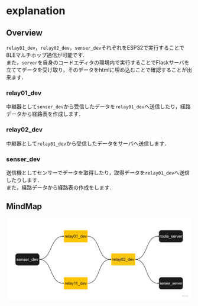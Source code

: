 # explanation
## Overview
`relay01_dev`，`relay02_dev`，`senser_dev`それぞれをESP32で実行することでBLEマルチホップ通信が可能です.  
また，`server`を自身のコードエディタの環境内で実行することでFlaskサーバを立ててデータを受け取り，そのデータをhtmlに埋め込むことで確認することが出来ます．
### relay01_dev
中継器として`senser_dev`から受信したデータを`relay01_dev`へ送信したり，経路データから経路表を作成します．
### relay02_dev
中継器として`relay01_dev`から受信したデータをサーバへ送信します．
### senser_dev
送信機としてセンサーでデータを取得したり，取得データを`relay01_dev`へ送信したりします．  
また，経路データから経路表の作成をします．
## MindMap
<img src="pic/mindmap.png" width="700">
